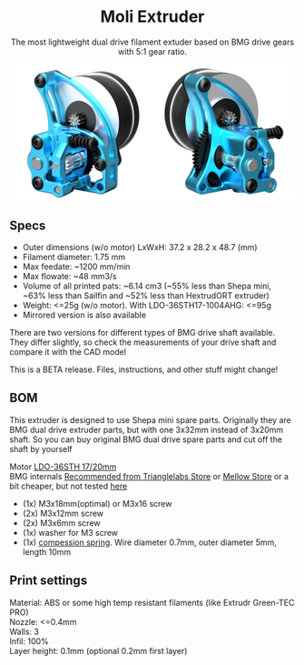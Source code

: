 <h1 align="center">Moli Extruder</h1>
<p align="center">The most lightweight dual drive filament extuder based on BMG drive gears with 5:1 gear ratio.</p>

![PROJECT_PHOTO](https://github.com/VICLER/Moli-Extruder/blob/main/Render/Moli_Extruder_preview.png)

## Specs
- Outer dimensions (w/o motor) LxWxH: 37.2 x 28.2 x 48.7 (mm)  
- Filament diameter: 1.75 mm  
- Max feedate: ~1200 mm/min  
- Max flowate: ~48 mm3/s  
- Volume of all printed pats: ~6.14 cm3 (~55% less than Shepa mini, ~63% less than Sailfin and ~52% less than HextrudORT extruder)  
- Weight: <=25g (w/o motor). With LDO-36STH17-1004AHG: <=95g  
- Mirrored version is also available  

There are two versions for different types of BMG drive shaft available. They differ slightly, so check the measurements of your drive shaft and compare it with the CAD model  

This is a BETA release. Files, instructions, and other stuff might change!

## BOM
This extruder is designed to use Shepa mini spare parts. Originally they are BMG dual drive extruder parts, but with one 3x32mm instead of 3x20mm shaft. So you can buy original BMG dual drive spare parts and cut off the shaft by yourself  

Motor [LDO-36STH 17/20mm](https://www.aliexpress.com/item/1005002899860754.html)  
BMG internals [Recommended from Trianglelabs Store](https://www.aliexpress.com/item/4000021186440.html) or [Mellow Store](https://www.aliexpress.com/item/1005002254569027.html) 
or a bit cheaper, but not tested [here](https://www.aliexpress.com/item/1005003334389217.html)  

- (1x) M3x18mm(optimal) or M3x16 screw  
- (2x) M3x12mm screw  
- (2x) M3x6mm  screw  
- (1x) washer for M3 screw  
- (1x) [compession spring](https://www.aliexpress.com/item/4000626844807.html). Wire diameter 0.7mm, outer diameter 5mm, length 10mm  

## Print settings
Material: ABS or some high temp resistant filaments (like Extrudr Green-TEC PRO)  
Nozzle: <=0.4mm   
Walls:  3  
Infil:  100%  
Layer height: 0.1mm (optional 0.2mm first layer)  
